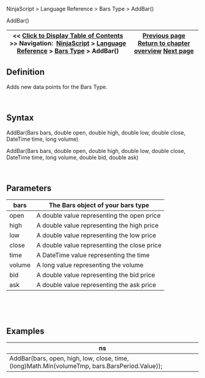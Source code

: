 ﻿


NinjaScript \> Language Reference \> Bars Type \> AddBar()






















AddBar()







| \<\< [Click to Display Table of Contents](addbar.md) \>\> **Navigation:**     [NinjaScript](ninjascript.md) \> [Language Reference](language_reference_wip.md) \> [Bars Type](bars_type.md) \> AddBar() | [Previous page](bars_type.md) [Return to chapter overview](bars_type.md) [Next page](applydefaultbaseperiodvalue.md) |
| --- | --- |











## Definition


Adds new data points for the Bars Type.


 


## Syntax


AddBar(Bars bars, double open, double high, double low, double close, DateTime time, long volume)


AddBar(Bars bars, double open, double high, double low, double close, DateTime time, long volume, double bid, double ask)


 


## Parameters




| bars | The Bars object of your bars type |
| --- | --- |
| open | A double value representing the open price |
| high | A double value representing the high price |
| low | A double value representing the low price |
| close | A double value representing the close price |
| time | A DateTime value representing the time |
| volume | A long value representing the volume |
| bid | A double value representing the bid price |
| ask | A double value representing the ask price |



 


 


## 


## Examples




| ns |
| --- |
| AddBar(bars, open, high, low, close, time, (long)Math.Min(volumeTmp, bars.BarsPeriod.Value)); |









